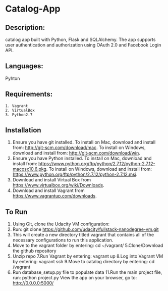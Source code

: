 # Catalog-App

## Description:
catalog app built with Python, Flask and SQLAlchemy. The app supports user authentication and authorization using OAuth 2.0 and Facebook Login API. 
## Languages: 
 Pyhton
 
  ## Requirements:
    1. Vagrant
    2. VirtualBox
    3. Python2.7
    
## Installation

1. Ensure you have git installed. To install on Mac, download and install from: http://git-scm.com/download/mac. To install on Windows, download and install from: http://git-scm.com/download/win.
2. Ensure you have Python installed. To install on Mac, download and install from: https://www.python.org/ftp/python/2.7.12/python-2.7.12-macosx10.6.pkg. To install on Windows, download and install from: https://www.python.org/ftp/python/2.7.12/python-2.7.12.msi.
3. Download and install Virtual Box from https://www.virtualbox.org/wiki/Downloads.
4. Download and install Vagrant from https://www.vagrantup.com/downloads.


## To Run
1. Using Git, clone the Udacity VM configuration:
2. Run: git clone https://github.com/udacity/fullstack-nanodegree-vm.git
3. This will create a new directory titled vagrant that contains all of the necessary configurations to run this application.
4. Move to the vagrant folder by entering: cd ~/vagrant/
5.Clone/Download the github repository
6. Unzip repo
7.Run Vagrant by entering: vagrant up
8.Log into Vagrant VM by entering: vagrant ssh
9.Move to catalog directory by entering: cd /vagrant
10. Run database_setup.py file to populate data 
11.Run the main project file, run: python project.py
   View the app on your browser, go to: http://0.0.0.0:5000/    
    
 
    
